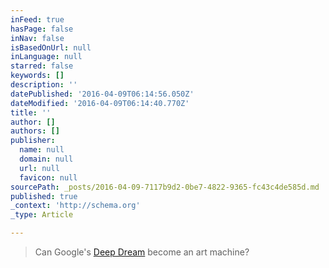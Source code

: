 ```yaml
---
inFeed: true
hasPage: false
inNav: false
isBasedOnUrl: null
inLanguage: null
starred: false
keywords: []
description: ''
datePublished: '2016-04-09T06:14:56.050Z'
dateModified: '2016-04-09T06:14:40.770Z'
title: ''
author: []
authors: []
publisher:
  name: null
  domain: null
  url: null
  favicon: null
sourcePath: _posts/2016-04-09-7117b9d2-0be7-4822-9365-fc43c4de585d.md
published: true
_context: 'http://schema.org'
_type: Article

---
```

> Can Google's [Deep Dream][0] become an art machine? 



[0]: http://gu.com/p/4hqz5?CMP=Share_AndroidApp_The_Grid